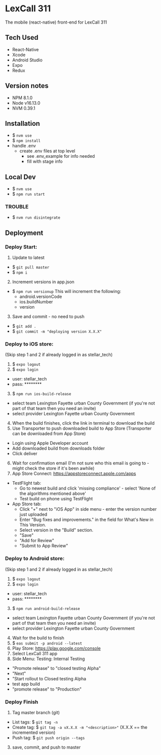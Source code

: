 # LexCall 311

The mobile (react-native) front-end for LexCall 311

## Tech Used
* React-Native
* Xcode
* Android Studio
* Expo
* Redux

## Version notes
* NPM 8.1.0
* Node v16.13.0
* NVM  0.39.1

## Installation
* $ `nvm use` 
* $ `npm install`
* handle .env
  * create .env files at top level
    * see .env_example for info needed
    * fill with stage info
    
## Local Dev
* $ `nvm use`
* $ `npm run start`

### TROUBLE 
* $ `nvm run disintegrate`

## Deployment 
### Deploy Start:
1. Update to latest
  * $ `git pull master`
  * $ `npm i`
2. Increment versions in app.json
  * $ `npm run versionup`
    This will increment the following:
    * android.versionCode
    * ios.buildNumber
    * version
3. Save and commit - no need to push
  * $ `git add .`
  * $ `git commit -m "deploying version X.X.X"`

### Deploy to iOS store:
(Skip step 1 and 2 if already logged in as stellar_tech)
1. $ `expo logout`
2. $ `expo login`
  * user: stellar_tech
  * pass: ********
3. $ `npm run ios-build-release`
  * select team Lexington Fayette urban County Government (if you're not part of that team then you need an invite)
  * select provider Lexington Fayette urban County Government
4. When the build finishes, click the link in terminal to download the build
5. Use Transporter to push downloaded build to App Store (Transporter can be downloaded from App Store)
  * Login using Apple Developer account
  * Add downloaded build from downloads folder
  * Click deliver
6. Wait for confirmation email (I'm not sure who this email is going to - might check the store if it's been awhile)
7. App Store Connect:  https://appstoreconnect.apple.com/apps
  * TestFlight tab:
    * Go to newest build and click 'missing compliance' - select 'None of the algorithms mentioned above'
    * Test build on phone using TestFlight
  * App Store tab:
    * Click "+" next to "iOS App" in side menu - enter the version number just uploaded
    * Enter "Bug fixes and improvements." in the field for What's New in This Version.
    * Select version in the "Build" section. 
    * "Save"
    * "Add for Review"
    * "Submit to App Review"

### Deploy to Android store:
(Skip step 1 and 2 if already logged in as stellar_tech)
1. $ `expo logout`
2. $ `expo login`
  * user: stellar_tech
  * pass: ********
3. $ `npm run android-build-release`
  * select team Lexington Fayette urban County Government (if you're not part of that team then you need an invite)
  * select provider Lexington Fayette urban County Government
4. Wait for the build to finish
5. $ `eas submit -p android --latest`
6. Play Store:  https://play.google.com/console
7. Select LexCall 311 app
8. Side Menu: Testing: Internal Testing
  * "Promote release" to "closed testing Alpha"
  * "Next"
  * "Start rollout to Closed testing Alpha
  * test app build
  * "promote release" to "Production"

### Deploy Finish
1. Tag master branch (git)
  * List tags:  $ `git tag -n`
  * Create tag: $ `git tag -a vX.X.X -m "<description>"` (X.X.X == the incremented version)
  * Push tag: $ `git push origin --tags`
3. save, commit, and push to master
